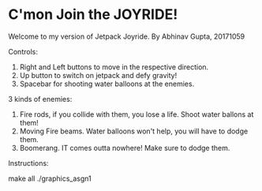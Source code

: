 C'mon Join the JOYRIDE!
=========================
Welcome to my version of Jetpack Joyride. 
By Abhinav Gupta, 20171059

Controls:
1. Right and Left buttons to move in the respective direction.
2. Up button to switch on jetpack and defy gravity!
3. Spacebar for shooting water balloons at the enemies. 

3 kinds of enemies:
1. Fire rods, if you collide with them, you lose a life. Shoot water ballons at them!
2. Moving Fire beams. Water balloons won't help, you will have to dodge them.
3. Boomerang. IT comes outta nowhere! Make sure to dodge them. 

Instructions:

make all
./graphics_asgn1 



